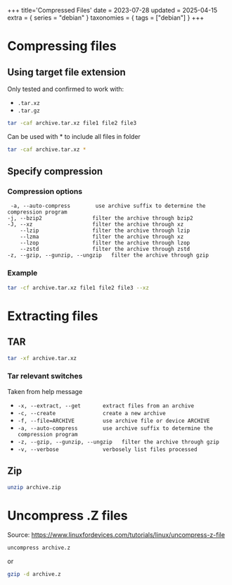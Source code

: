 +++
title='Compressed Files'
date = 2023-07-28
updated = 2025-04-15
extra = { series = "debian" }
taxonomies = { tags = ["debian"] }
+++

# Compressing files

## Using target file extension

Only tested and confirmed to work with:

- `.tar.xz`
- `.tar.gz`

```sh
tar -caf archive.tar.xz file1 file2 file3
```

Can be used with * to include all files in folder

```sh
tar -caf archive.tar.xz *
```

## Specify compression

### Compression options

```
 -a, --auto-compress        use archive suffix to determine the compression program
-j, --bzip2                filter the archive through bzip2
-J, --xz                   filter the archive through xz
    --lzip                 filter the archive through lzip
    --lzma                 filter the archive through xz
    --lzop                 filter the archive through lzop
    --zstd                 filter the archive through zstd
-z, --gzip, --gunzip, --ungzip   filter the archive through gzip
```

### Example

```sh
tar -cf archive.tar.xz file1 file2 file3 --xz
```

# Extracting files

## TAR

```sh
tar -xf archive.tar.xz
```

### Tar relevant switches

Taken from help message

- `-x, --extract, --get       extract files from an archive`
- `-c, --create               create a new archive`
- `-f, --file=ARCHIVE         use archive file or device ARCHIVE`
- `-a, --auto-compress        use archive suffix to determine the compression program`
- `-z, --gzip, --gunzip, --ungzip   filter the archive through gzip`
- `-v, --verbose              verbosely list files processed`

## Zip

```sh
unzip archive.zip
```

# Uncompress .Z files

Source: <https://www.linuxfordevices.com/tutorials/linux/uncompress-z-file>

```sh
uncompress archive.z
```

or

```sh
gzip -d archive.z
```
